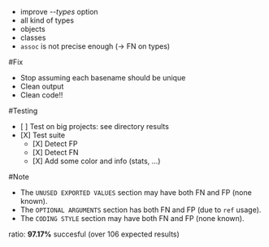 - improve *--types* option
- all kind of types
- objects
- classes
- `assoc` is not precise enough (-> FN on types)

#Fix
- Stop assuming each basename should be unique
- Clean output
- Clean code!!


#Testing
- \[ \] Test on big projects: see directory results
- \[X\] Test suite
	+ \[X\] Detect FP
	+ \[X\] Detect FN
	+ \[X\] Add some color and info (stats, ...)


#Note
- The `UNUSED EXPORTED VALUES` section may have both FN and FP (none known).
- The `OPTIONAL ARGUMENTS` section has both FN and FP (due to `ref` usage).
- The `CODING STYLE` section may have both FN and FP (none known).

ratio: **97.17%** succesful (over 106 expected results)
